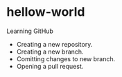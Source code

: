 # hellow-world
Learning GitHub

- Creating a new repository.
- Creating a new branch.
- Comitting changes to new branch.
- Opening a pull request.

